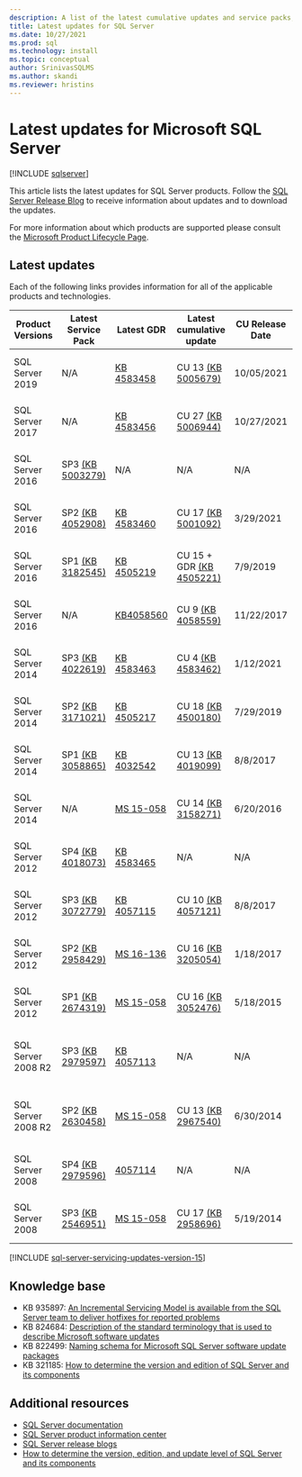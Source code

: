 ```yaml
---
description: A list of the latest cumulative updates and service packs, with build numbers for Microsoft SQL Server.
title: Latest updates for SQL Server
ms.date: 10/27/2021
ms.prod: sql
ms.technology: install
ms.topic: conceptual
author: SrinivasSQLMS
ms.author: skandi
ms.reviewer: hristins
---
```


# Latest updates for Microsoft SQL Server

[!INCLUDE [sqlserver](../../includes/applies-to-version/sqlserver.md)]

This article lists the latest updates for SQL Server products. Follow the [SQL Server Release Blog](https://aka.ms/sqlreleases) to receive information about updates and to download the updates.

For more information about which products are supported please consult the [Microsoft Product Lifecycle Page](/lifecycle/products/?terms=sql).

## Latest updates

Each of the following links provides information for all of the applicable products and technologies.

|Product Versions   | Latest Service Pack |  Latest GDR | Latest cumulative update | CU Release Date | General Guidance  |
|--|--|--|--|--|--|
|SQL Server 2019|N/A|[KB 4583458](https://support.microsoft.com/help/4583458)|CU 13 [(KB 5005679)](https://support.microsoft.com/help/5005679)|10/05/2021|[SQL Server 2019 Installation](./install-sql-server.md)|
|SQL Server 2017|N/A|[KB 4583456](https://support.microsoft.com/help/4583456)|CU 27 [(KB 5006944)](https://support.microsoft.com/help/5006944)|10/27/2021|[SQL Server 2017 Installation](./install-sql-server.md)|
|SQL Server 2016|SP3 [(KB 5003279)](https://support.microsoft.com/help/5003279)|N/A|N/A|N/A|[SQL Server 2016 Installation](./install-sql-server.md)|
|SQL Server 2016|SP2 [(KB 4052908)](https://support.microsoft.com/help/4052908)|[KB 4583460](https://support.microsoft.com/help/4583460)|CU 17 [(KB 5001092)](https://support.microsoft.com/kb/5001092)|3/29/2021|[SQL Server 2016 Installation](./install-sql-server.md)|
|SQL Server 2016|SP1 [(KB 3182545)](https://support.microsoft.com/help/3182545/sql-server-2016-service-pack-1-release-information)|[KB 4505219](https://support.microsoft.com/help/4505219)|CU 15 + GDR [(KB 4505221)](https://support.microsoft.com/help/4505221)|7/9/2019|[SQL Server 2016 Installation](./install-sql-server.md)|
|SQL Server 2016|N/A|[KB4058560](https://support.microsoft.com/help/4058560)|CU 9 [(KB 4058559)](https://support.microsoft.com/help/4058559)|11/22/2017|[SQL Server 2016 Installation](./install-sql-server.md)|
|SQL Server 2014|SP3 [(KB 4022619)](https://support.microsoft.com/kb/4022619)|[KB 4583463](https://support.microsoft.com/help/4583463)|CU 4 [(KB 4583462)](https://support.microsoft.com/kb/4583462)|1/12/2021|[SQL Server 2014 Installation](https://www.microsoft.com/download/details.aspx?id=42299)|
|SQL Server 2014|SP2 [(KB 3171021)](https://support.microsoft.com/kb/3171021)|[KB 4505217](https://support.microsoft.com/help/4505217)|CU 18 [(KB 4500180)](https://support.microsoft.com/kb/4500180)|7/29/2019|[SQL Server 2014 Installation](https://www.microsoft.com/download/details.aspx?id=42299)|
|SQL Server 2014|SP1 [(KB 3058865)](https://support.microsoft.com/kb/3058865)|[KB 4032542](https://support.microsoft.com/help/4032542/description-of-the-security-update-for-sql-server-2014-service-pack-1) |CU 13 [(KB 4019099)](https://support.microsoft.com/help/4019099)|8/8/2017|[SQL Server 2014 Installation](https://www.microsoft.com/download/details.aspx?id=42299)|
|SQL Server 2014|N/A|[MS 15-058](/security-updates/SecurityBulletins/2015/ms15-058)|CU 14 [(KB 3158271)](https://support.microsoft.com/kb/3158271)|6/20/2016|[SQL Server 2014 Installation](https://www.microsoft.com/download/details.aspx?id=42299)|
|SQL Server 2012|SP4 [(KB 4018073)](https://support.microsoft.com/help/4018073/sql-server-2012-service-pack-4-release-information)  |[KB 4583465](https://support.microsoft.com/help/4583465)|N/A|N/A|[SQL Server 2012 Installation](/previous-versions/sql/sql-server-2012/cc281837(v=sql.110))|
|SQL Server 2012|SP3 [(KB 3072779)](https://support.microsoft.com/help/3072779/sql-server-2012-service-pack-3-release-information)  |[KB 4057115](https://support.microsoft.com/help/4057115)|CU 10 [(KB 4057121)](https://support.microsoft.com/help/4057121)|8/8/2017|[SQL Server 2012 Installation](/previous-versions/sql/sql-server-2012/cc281837(v=sql.110))|
|SQL Server 2012|SP2 [(KB 2958429)](https://support.microsoft.com/kb/2958429)|[MS 16-136](/security-updates/SecurityBulletins/2016/ms16-136)|CU 16 [(KB 3205054)](https://support.microsoft.com/help/3205054/cumulative-update-16-for-sql-server-2012-sp2) |1/18/2017|[SQL Server 2012 Installation](/previous-versions/sql/sql-server-2012/cc281837(v=sql.110))|
|SQL Server 2012|SP1 [(KB 2674319)](https://support.microsoft.com/kb/2674319)|[MS 15-058](/security-updates/SecurityBulletins/2015/ms15-058)|CU 16 [(KB 3052476)](https://support.microsoft.com/kb/3052476)|5/18/2015|[SQL Server 2012 Installation](/previous-versions/sql/sql-server-2012/cc281837(v=sql.110))|
|SQL Server 2008 R2 |SP3 [(KB 2979597)](https://support.microsoft.com/kb/2979597)|[KB 4057113](https://support.microsoft.com/help/4057113/security-update-for-vulnerabilities-in-sql-server)|N/A|N/A|[SQL Server 2008 R2 SP3 Installation](https://www.microsoft.com/download/details.aspx?id=44271)|
|SQL Server 2008 R2 |SP2 [(KB 2630458)](https://support.microsoft.com/kb/2630458)|[MS 15-058](/security-updates/SecurityBulletins/2015/ms15-058)|CU 13 [(KB 2967540)](https://support.microsoft.com/kb/2967540)|6/30/2014|[SQL Server 2008 R2 SP2 Installation](https://www.microsoft.com/download/details.aspx?id=30437)|
|SQL Server 2008 |SP4 [(KB 2979596)](https://support.microsoft.com/kb/2979596)|[4057114](https://support.microsoft.com/help/4057114/security-update-for-vulnerabilities-in-sql-server)|N/A|N/A|[SQL Server 2008 Servicing](/previous-versions/sql/sql-server-2008/dd638062(v=sql.100))|
|SQL Server 2008|SP3 [(KB 2546951)](https://support.microsoft.com/kb/2546951)|[MS 15-058](/security-updates/SecurityBulletins/2015/ms15-058)|CU 17 [(KB 2958696)](https://support.microsoft.com/kb/2958696)|5/19/2014|[SQL Server 2008 Servicing](/previous-versions/sql/sql-server-2008/dd638062(v=sql.100))|

[!INCLUDE [sql-server-servicing-updates-version-15](../../includes/sql-server-servicing-updates-version-15.md)]

## Knowledge base

- KB 935897: [An Incremental Servicing Model is available from the SQL Server team to deliver hotfixes for reported problems](https://support.microsoft.com/kb/935897)
- KB 824684: [Description of the standard terminology that is used to describe Microsoft software updates](https://support.microsoft.com/kb/824684)
- KB 822499: [Naming schema for Microsoft SQL Server software update packages](https://support.microsoft.com/kb/822499)
- KB 321185: [How to determine the version and edition of SQL Server and its components](https://support.microsoft.com/kb/321185)

## Additional resources

- [SQL Server documentation](../../sql-server/index.yml)
- [SQL Server product information center](https://www.microsoft.com/sqlserver/default.aspx)
- [SQL Server release blogs](https://aka.ms/sqlreleases)
- [How to determine the version, edition, and update level of SQL Server and its components](https://support.microsoft.com/help/321185/how-to-determine-the-version-edition-and-update-level-of-sql-server-an)
